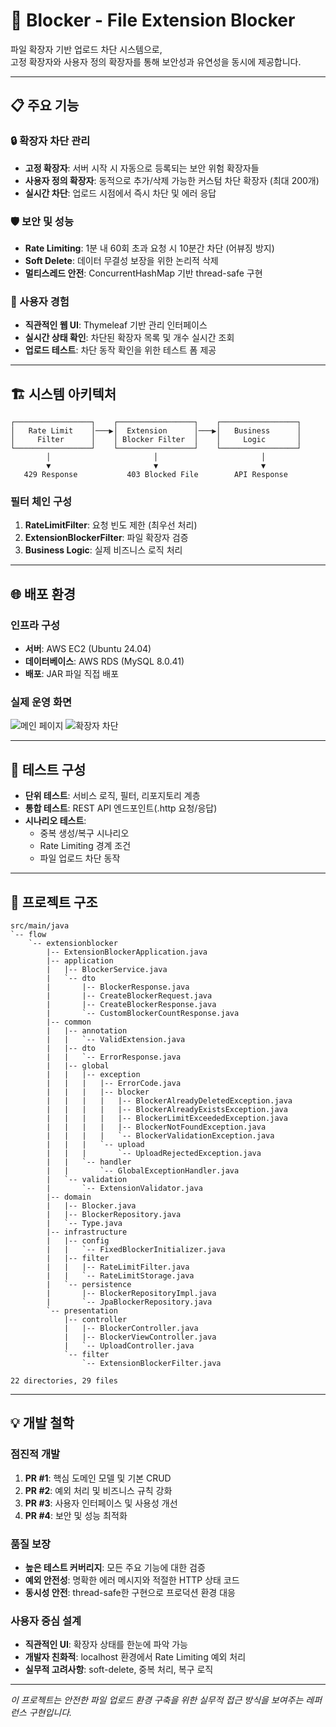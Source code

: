 # 🚫 Blocker - File Extension Blocker

파일 확장자 기반 업로드 차단 시스템으로, </br>
고정 확장자와 사용자 정의 확장자를 통해 보안성과 유연성을 동시에 제공합니다.

---

## 📋 주요 기능

### 🔒 확장자 차단 관리
- **고정 확장자**: 서버 시작 시 자동으로 등록되는 보안 위험 확장자들
- **사용자 정의 확장자**: 동적으로 추가/삭제 가능한 커스텀 차단 확장자 (최대 200개)
- **실시간 차단**: 업로드 시점에서 즉시 차단 및 에러 응답

### 🛡️ 보안 및 성능
- **Rate Limiting**: 1분 내 60회 초과 요청 시 10분간 차단 (어뷰징 방지)
- **Soft Delete**: 데이터 무결성 보장을 위한 논리적 삭제
- **멀티스레드 안전**: ConcurrentHashMap 기반 thread-safe 구현

### 🎯 사용자 경험
- **직관적인 웹 UI**: Thymeleaf 기반 관리 인터페이스
- **실시간 상태 확인**: 차단된 확장자 목록 및 개수 실시간 조회
- **업로드 테스트**: 차단 동작 확인을 위한 테스트 폼 제공

---

## 🏗️ 시스템 아키텍처

```
┌─────────────────┐    ┌─────────────────┐    ┌─────────────────┐
│   Rate Limit    │───▶│  Extension      │───▶│   Business      │
│     Filter      │    │ Blocker Filter  │    │     Logic       │
└─────────────────┘    └─────────────────┘    └─────────────────┘
        │                       │                       │
        ▼                       ▼                       ▼
   429 Response           403 Blocked File        API Response
```

### 필터 체인 구성
1. **RateLimitFilter**: 요청 빈도 제한 (최우선 처리)
2. **ExtensionBlockerFilter**: 파일 확장자 검증
3. **Business Logic**: 실제 비즈니스 로직 처리

---

## 🌐 배포 환경

### 인프라 구성
- **서버**: AWS EC2 (Ubuntu 24.04)
- **데이터베이스**: AWS RDS (MySQL 8.0.41)
- **배포**: JAR 파일 직접 배포

### 실제 운영 화면
![메인 페이지](./docs/images/screenshot_home.png)
![확장자 차단](./docs/images/screenshot_block.png)

---

## 🧪 테스트 구성
- **단위 테스트**: 서비스 로직, 필터, 리포지토리 계층
- **통합 테스트**: REST API 엔드포인트(.http 요청/응답)
- **시나리오 테스트**:
    - 중복 생성/복구 시나리오
    - Rate Limiting 경계 조건
    - 파일 업로드 차단 동작

---

## 📁 프로젝트 구조
```plaintext
src/main/java
`-- flow
    `-- extensionblocker
        |-- ExtensionBlockerApplication.java
        |-- application
        |   |-- BlockerService.java
        |   `-- dto
        |       |-- BlockerResponse.java
        |       |-- CreateBlockerRequest.java
        |       |-- CreateBlockerResponse.java
        |       `-- CustomBlockerCountResponse.java
        |-- common
        |   |-- annotation
        |   |   `-- ValidExtension.java
        |   |-- dto
        |   |   `-- ErrorResponse.java
        |   |-- global
        |   |   |-- exception
        |   |   |   |-- ErrorCode.java
        |   |   |   |-- blocker
        |   |   |   |   |-- BlockerAlreadyDeletedException.java
        |   |   |   |   |-- BlockerAlreadyExistsException.java
        |   |   |   |   |-- BlockerLimitExceededException.java
        |   |   |   |   |-- BlockerNotFoundException.java
        |   |   |   |   `-- BlockerValidationException.java
        |   |   |   `-- upload
        |   |   |       `-- UploadRejectedException.java
        |   |   `-- handler
        |   |       `-- GlobalExceptionHandler.java
        |   `-- validation
        |       `-- ExtensionValidator.java
        |-- domain
        |   |-- Blocker.java
        |   |-- BlockerRepository.java
        |   `-- Type.java
        |-- infrastructure
        |   |-- config
        |   |   `-- FixedBlockerInitializer.java
        |   |-- filter
        |   |   |-- RateLimitFilter.java
        |   |   `-- RateLimitStorage.java
        |   `-- persistence
        |       |-- BlockerRepositoryImpl.java
        |       `-- JpaBlockerRepository.java
        `-- presentation
            |-- controller
            |   |-- BlockerController.java
            |   |-- BlockerViewController.java
            |   `-- UploadController.java
            `-- filter
                `-- ExtensionBlockerFilter.java

22 directories, 29 files

```

---

## 💡 개발 철학

### 점진적 개발
1. **PR #1**: 핵심 도메인 모델 및 기본 CRUD
2. **PR #2**: 예외 처리 및 비즈니스 규칙 강화
3. **PR #3**: 사용자 인터페이스 및 사용성 개선
4. **PR #4**: 보안 및 성능 최적화

### 품질 보장
- **높은 테스트 커버리지**: 모든 주요 기능에 대한 검증
- **예외 안전성**: 명확한 에러 메시지와 적절한 HTTP 상태 코드
- **동시성 안전**: thread-safe한 구현으로 프로덕션 환경 대응

### 사용자 중심 설계
- **직관적인 UI**: 확장자 상태를 한눈에 파악 가능
- **개발자 친화적**: localhost 환경에서 Rate Limiting 예외 처리
- **실무적 고려사항**: soft-delete, 중복 처리, 복구 로직

---

*이 프로젝트는 안전한 파일 업로드 환경 구축을 위한 실무적 접근 방식을 보여주는 레퍼런스 구현입니다.*